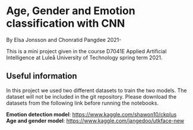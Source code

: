 # Age, Gender and Emotion classification with CNN
By Elsa Jonsson and Chonratid Pangdee
2021-

This is a mini project given in the course D7041E Applied Artificial Intelligence at Luleå University of Technology spring term 2021.

## Useful information
In this project we used two different datasets to train the two models. The dataset will not be included in the git repository.
Please download the datasets from the following link before running the notebooks.

__Emotion detection model__: https://www.kaggle.com/shawon10/ckplus <br>
__Age and gender model__: https://www.kaggle.com/jangedoo/utkface-new